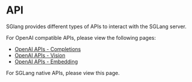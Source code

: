 # API

SGlang provides different types of APIs to interact with the SGLang server.&#x20;

For OpenAI compatible APIs, please view the following pages:

* [OpenAI APIs - Completions](https://docs.sglang.ai/basic_usage/openai_api_completions.html)
* [OpenAI APIs - Vision](https://docs.sglang.ai/basic_usage/openai_api_vision.html)
* [OpenAI APIs - Embedding](https://docs.sglang.ai/basic_usage/openai_api_embeddings.html)

For SGLang native APIs, please view this page.
